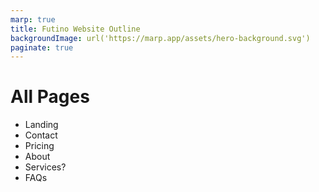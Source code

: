 ```yaml
---
marp: true
title: Futino Website Outline
backgroundImage: url('https://marp.app/assets/hero-background.svg')
paginate: true
---
```


# All Pages

- Landing
- Contact
- Pricing
- About
- Services?
- FAQs
